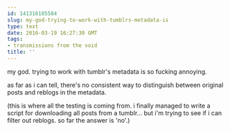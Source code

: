 ```yaml
---
id: 141316185584
slug: my-god-trying-to-work-with-tumblrs-metadata-is
type: text
date: 2016-03-19 16:27:30 GMT
tags:
- transmissions from the void
title: ''
---
```


my god. trying to work with tumblr's metadata is so fucking annoying.

as far as i can tell, there's no consistent way to distinguish between original posts and reblogs in the metadata.

(this is where all the testing is coming from. i finally managed to write a script for downloading all posts from a tumblr... but i'm trying to see if i can filter out reblogs. so far the answer is 'no'.)